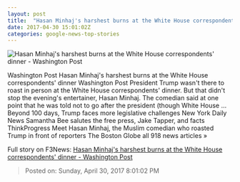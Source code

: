 ```yaml
---
layout: post
title:  "Hasan Minhaj's harshest burns at the White House correspondents' dinner - Washington Post"
date: 2017-04-30 15:01:02Z
categories: google-news-top-stories
---
```


![Hasan Minhaj's harshest burns at the White House correspondents' dinner - Washington Post](https://img.washingtonpost.com/rf/image_1484w/2010-2019/Wires/Images/2017-04-29/Getty/674961622.jpg)

Washington Post Hasan Minhaj's harshest burns at the White House correspondents' dinner Washington Post President Trump wasn't there to roast in person at the White House correspondents' dinner. But that didn't stop the evening's entertainer, Hasan Minhaj. The comedian said at one point that he was told not to go after the president (though White House ... Beyond 100 days, Trump faces more legislative challenges New York Daily News Samantha Bee salutes the free press, Jake Tapper, and facts ThinkProgress Meet Hasan Minhaj, the Muslim comedian who roasted Trump in front of reporters The Boston Globe all 918 news articles »


Full story on F3News: [Hasan Minhaj's harshest burns at the White House correspondents' dinner - Washington Post](http://www.f3nws.com/n/hXAaBC)

> Posted on: Sunday, April 30, 2017 8:01:02 PM
